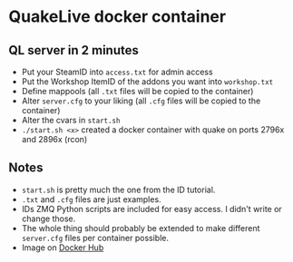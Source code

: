 # QuakeLive docker container

## QL server in 2 minutes
* Put your SteamID into `access.txt` for admin access
* Put the Workshop ItemID of the addons you want into `workshop.txt`
* Define mappools (all `.txt` files will be copied to the container)
* Alter `server.cfg` to your liking (all `.cfg` files will be copied to the container)
* Alter the cvars in `start.sh`
* `./start.sh <x>` created a docker container with quake on ports 2796x and 2896x (rcon)

## Notes
* `start.sh` is pretty much the one from the ID tutorial.
* `.txt` and `.cfg` files are just examples.
* IDs ZMQ Python scripts are included for easy access. I didn't write or change those.
* The whole thing should probably be extended to make different `server.cfg` files per container possible.
* Image on [Docker Hub](https://hub.docker.com/r/marconett/quakelive/)
